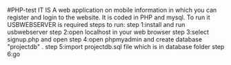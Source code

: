 #PHP-test
IT IS A web application on mobile information in which you can register and login to the website.
It is coded in PHP and mysql.
To run it USBWEBSERVER  is required 
steps to run:
step 1:install and run usbwebserver
step 2:open localhost in your web browser
step 3:select signup.php and open
step 4:open phpmyadmin and create database "projectdb" .
step 5:import projectdb.sql file which is in database folder
step 6:go